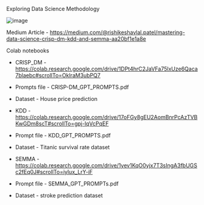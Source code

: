 Exploring Data Science Methodology 

![image](https://github.com/user-attachments/assets/64e2355b-b9f2-42b5-8ed2-ef705d6b63b4)


Medium Article - https://medium.com/@rishikeshavlal.patel/mastering-data-science-crisp-dm-kdd-and-semma-aa20bf1e1a8e

Colab notebooks

- CRISP_DM - https://colab.research.google.com/drive/1DPt4hrC2JaVFa75lxUze6Qaca7blaebc#scrollTo=OklraM3ubPQ7
- Prompts file - CRISP-DM_GPT_PROMPTS.pdf
- Dataset - House price prediction
 
- KDD - https://colab.research.google.com/drive/17oFGy8gEU2AomBnrPcAzTVBKwGDm8scT#scrollTo=gpj-lqVcPqEF
- Prompt file - KDD_GPT_PROMPTS.pdf
- Dataset - Titanic survival rate dataset

- SEMMA - https://colab.research.google.com/drive/1yev1KqO0yjx7T3sIngA3fbUGSc2fEq0J#scrollTo=iylux_LrY-iF
- Prompt file - SEMMA_GPT_PROMPTs.pdf
- Dataset - stroke prediction dataset




